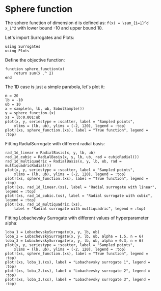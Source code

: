 # Sphere function

The sphere function of dimension d is defined as:
``f(x) = \sum_{i=1}^d x_i^2``
with lower bound -10 and upper bound 10.

Let's import Surrogates and Plots:

```@example sphere_function
using Surrogates
using Plots
```

Define the objective function:

```@example sphere_function
function sphere_function(x)
    return sum(x .^ 2)
end
```

The 1D case is just a simple parabola, let's plot it:

```@example sphere_function
n = 20
lb = -10
ub = 10
x = sample(n, lb, ub, SobolSample())
y = sphere_function.(x)
xs = lb:0.001:ub
plot(x, y, seriestype = :scatter, label = "Sampled points",
    xlims = (lb, ub), ylims = (-2, 120), legend = :top)
plot!(xs, sphere_function.(xs), label = "True function", legend = :top)
```

Fitting RadialSurrogate with different radial basis:

```@example sphere_function
rad_1d_linear = RadialBasis(x, y, lb, ub)
rad_1d_cubic = RadialBasis(x, y, lb, ub, rad = cubicRadial())
rad_1d_multiquadric = RadialBasis(x, y, lb, ub, rad = multiquadricRadial())
plot(x, y, seriestype = :scatter, label = "Sampled points",
    xlims = (lb, ub), ylims = (-2, 120), legend = :top)
plot!(xs, sphere_function.(xs), label = "True function", legend = :top)
plot!(xs, rad_1d_linear.(xs), label = "Radial surrogate with linear", legend = :top)
plot!(xs, rad_1d_cubic.(xs), label = "Radial surrogate with cubic", legend = :top)
plot!(xs, rad_1d_multiquadric.(xs),
    label = "Radial surrogate with multiquadric", legend = :top)
```

Fitting Lobachevsky Surrogate with different values of hyperparameter alpha:

```@example sphere_function
loba_1 = LobachevskySurrogate(x, y, lb, ub)
loba_2 = LobachevskySurrogate(x, y, lb, ub, alpha = 1.5, n = 6)
loba_3 = LobachevskySurrogate(x, y, lb, ub, alpha = 0.3, n = 6)
plot(x, y, seriestype = :scatter, label = "Sampled points",
    xlims = (lb, ub), ylims = (-2, 120), legend = :top)
plot!(xs, sphere_function.(xs), label = "True function", legend = :top)
plot!(xs, loba_1.(xs), label = "Lobachevsky surrogate 1", legend = :top)
plot!(xs, loba_2.(xs), label = "Lobachevsky surrogate 2", legend = :top)
plot!(xs, loba_3.(xs), label = "Lobachevsky surrogate 3", legend = :top)
```
